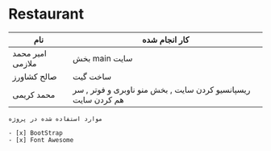 # Restaurant

| نام | کار انجام شده |
| ----------- | ----------- |
| امیر محمد ملازمی | بخش main سایت |
| صالح کشاورز| ساخت گیت |  
| محمد کریمی | ریسپانسیو کردن سایت , بخش منو ناوبری و فوتر , سر هم کردن سایت|


```
موارد استفاده شده در پروژه

- [x] BootStrap
- [x] Font Awesome

```
